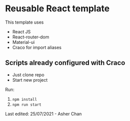 # Reusable React template

This template uses 
- React JS
- React-router-dom
- Material-ui
- Craco for import aliases

## Scripts already configured with Craco

- Just clone repo
- Start new project

Run:
1. `npm install`
2. `npm run start`

Last edited: 25/07/2021 - Asher Chan
